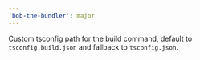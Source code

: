 ```yaml
---
'bob-the-bundler': major
---
```


Custom tsconfig path for the build command, default to `tsconfig.build.json` and fallback to `tsconfig.json`.
